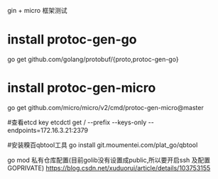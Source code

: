 gin + micro 框架测试

# install protoc-gen-go
go get github.com/golang/protobuf/{proto,protoc-gen-go}
# install protoc-gen-micro
go get github.com/micro/micro/v2/cmd/protoc-gen-micro@master

#查看etcd key
etcdctl get / --prefix --keys-only --endpoints=172.16.3.21:2379

#安装糗百qbtool工具
go install git.moumentei.com/plat_go/qbtool



go mod 私有仓库配置(目前golib没有设置成public,所以要开启ssh 及配置 GOPRIVATE)
https://blog.csdn.net/xuduorui/article/details/103753155